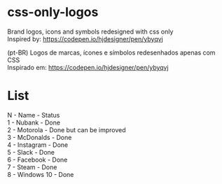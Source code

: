 # css-only-logos
Brand logos, icons and symbols redesigned with css only <br>
Inspired by: https://codepen.io/hjdesigner/pen/ybyqvj

(pt-BR)
Logos de marcas, ícones e símbolos redesenhados apenas com CSS <br>
Inspirado em: https://codepen.io/hjdesigner/pen/ybyqvj

# List
N - Name       - Status <br>
1 - Nubank     - Done <br>
2 - Motorola   - Done but can be improved <br>
3 - McDonalds  - Done <br>
4 - Instagram  - Done <br>
5 - Slack      - Done <br>
6 - Facebook   - Done <br>
7 - Steam      - Done <br>
8 - Windows 10 - Done <br>